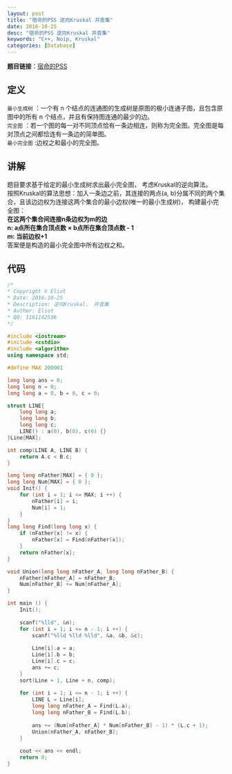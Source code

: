 ```yaml
---
layout: post
title: "宿命的PSS 逆向Kruskal 并查集"
date: 2016-10-25
desc: "宿命的PSS 逆向Kruskal 并查集"
keywords: "C++, Noip, Kruskal"
categories: [Database]
---
```


**题目链接**：[宿命的PSS](https://vijos.org/p/1579)  

## 定义

```最小生成树``` ：一个有 n 个结点的连通图的生成树是原图的极小连通子图，且包含原图中的所有 n 个结点，并且有保持图连通的最少的边。  
```完全图``` ：若一个图的每一对不同顶点恰有一条边相连，则称为完全图。完全图是每对顶点之间都恰连有一条边的简单图。  
```最小完全图``` :边权之和最小的完全图。  

## 讲解

题目要求基于给定的最小生成树求出最小完全图， 考虑Kruskal的逆向算法。  
按照Kruskal的算法思想：加入一条边之前，其连接的两点(a, b)分属不同的两个集合，且该边边权为连接这两个集合的最小边权(唯一的最小生成树)， 构建最小完全图：  
**在这两个集合间连接n条边权为m的边**  
**n: a点所在集合顶点数 × b点所在集合顶点数 - 1**  
**m: 当前边权+1**  
答案便是构造的最小完全图中所有边权之和。  

## 代码

```c++
/*
* Copyright © Eliot
* Date: 2016-10-25
* Description: 逆向Kruskal， 并查集
* Author: Eliot
* QQ: 1161142536
*/

#include <iostream>
#include <cstdio>
#include <algorithm>
using namespace std;

#define MAX 200001

long long ans = 0;
long long n = 0;
long long a = 0, b = 0, c = 0;

struct LINE{
	long long a;
	long long b;
	long long c;
	LINE() : a(0), b(0), c(0) {}
}Line[MAX];

int comp(LINE A, LINE B) {
	return A.c < B.c;
}

long long nFather[MAX] = { 0 };
long long Num[MAX] = { 0 };
void Init() {
	for (int i = 1; i <= MAX; i ++) {
		nFather[i] = i;
		Num[i] = 1;
	}
}
long long Find(long long x) {
	if (nFather[x] != x) {
		nFather[x] = Find(nFather[x]);
	}
	return nFather[x];
}

void Union(long long nFather_A, long long nFather_B) {
	nFather[nFather_A] = nFather_B;
	Num[nFather_B] += Num[nFather_A];
}

int main () {
	Init();
	
	scanf("%lld", &n);
	for (int i = 1; i <= n - 1; i ++) {
		scanf("%lld %lld %lld", &a, &b, &c);
		
		Line[i].a = a;
		Line[i].b = b;
		Line[i].c = c;
		ans += c;
	}
	sort(Line + 1, Line + n, comp);
	
	for (int i = 1; i <= n - 1; i ++) {
		LINE L = Line[i];
		long long nFather_A = Find(L.a);
		long long nFather_B = Find(L.b);		
		
		ans += (Num[nFather_A] * Num[nFather_B] - 1) * (L.c + 1);
		Union(nFather_A, nFather_B);
	}
	
	cout << ans << endl;
	return 0;
} 
```
